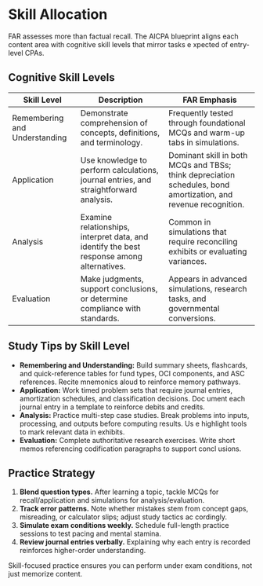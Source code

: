 # Skill Allocation

FAR assesses more than factual recall. The AICPA blueprint aligns each content area with cognitive skill levels that mirror tasks e
xpected of entry-level CPAs.

## Cognitive Skill Levels

| Skill Level                   | Description                                                                               | FAR Emphasis                                                                                                    |
| ----------------------------- | ----------------------------------------------------------------------------------------- | --------------------------------------------------------------------------------------------------------------- |
| Remembering and Understanding | Demonstrate comprehension of concepts, definitions, and terminology.                      | Frequently tested through foundational MCQs and warm-up tabs in simulations.                                    |
| Application                   | Use knowledge to perform calculations, journal entries, and straightforward analysis.     | Dominant skill in both MCQs and TBSs; think depreciation schedules, bond amortization, and revenue recognition. |
| Analysis                      | Examine relationships, interpret data, and identify the best response among alternatives. | Common in simulations that require reconciling exhibits or evaluating variances.                                |
| Evaluation                    | Make judgments, support conclusions, or determine compliance with standards.              | Appears in advanced simulations, research tasks, and governmental conversions.                                  |

## Study Tips by Skill Level

- **Remembering and Understanding:** Build summary sheets, flashcards, and quick-reference tables for fund types, OCI components,
  and ASC references. Recite mnemonics aloud to reinforce memory pathways.
- **Application:** Work timed problem sets that require journal entries, amortization schedules, and classification decisions. Doc
  ument each journal entry in a template to reinforce debits and credits.
- **Analysis:** Practice multi-step case studies. Break problems into inputs, processing, and outputs before computing results. Us
  e highlight tools to mark relevant data in exhibits.
- **Evaluation:** Complete authoritative research exercises. Write short memos referencing codification paragraphs to support concl
  usions.

## Practice Strategy

1. **Blend question types.** After learning a topic, tackle MCQs for recall/application and simulations for analysis/evaluation.
2. **Track error patterns.** Note whether mistakes stem from concept gaps, misreading, or calculator slips; adjust study tactics ac
   cordingly.
3. **Simulate exam conditions weekly.** Schedule full-length practice sessions to test pacing and mental stamina.
4. **Review journal entries verbally.** Explaining why each entry is recorded reinforces higher-order understanding.

Skill-focused practice ensures you can perform under exam conditions, not just memorize content.
